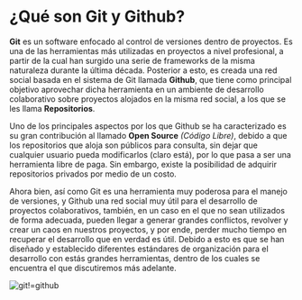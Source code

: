 # ¿Qué son Git y Github?

**Git** es un software enfocado al control de versiones dentro de proyectos. Es una de las herramientas más utilizadas en proyectos a nivel profesional, a partir de la cual han surgido una serie de frameworks de la misma naturaleza durante la última década. Posterior a esto, es creada una red social basada en el sistema de Git llamada **Github**, que tiene como principal objetivo aprovechar dicha herramienta en un ambiente de desarrollo colaborativo sobre proyectos alojados en la misma red social, a los que se les llama **Repositorios**.

Uno de los principales aspectos por los que Github se ha caracterizado es su gran contribución al llamado **Open Source** *(Código Libre)*, debido a que los repositorios que aloja son públicos para consulta, sin dejar que cualquier usuario pueda modificarlos (claro está), por lo que pasa a ser una herramienta libre de paga. Sin embargo, existe la posibilidad de adquirir repositorios privados por medio de un costo.

Ahora bien, así como Git es una herramienta muy poderosa para el manejo de versiones, y Github una red social muy útil para el desarrollo de proyectos colaborativos, también, en un caso en el que no sean utilizados de forma adecuada, pueden llegar a generar grandes conflictos, revolver y crear un caos en nuestros proyectos, y por ende, perder mucho tiempo en recuperar el desarrollo que en verdad es útil. Debido a esto es que se han diseñado y establecido diferentes estándares de organización para el desarrollo con estás grandes herramientas, dentro de los cuales se encuentra el que discutiremos más adelante.

![git!=github](http://1.bp.blogspot.com/-WY2YpNr3W6g/UY6tZAc-H3I/AAAAAAAABLY/xJ9x3wIY8V8/s800/Github2.png)